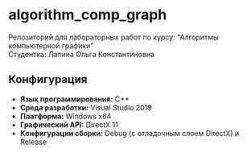# algorithm_comp_graph
Репозиторий для лабораторных работ по курсу: "Алгоритмы компьютерной графики"  
Студентка: Лапина Ольга Константиновна
## Конфигурация
- **Язык программирования:** C++
- **Среда разработки:** Visual Studio 2019
- **Платформа:** Windows x64
- **Графический API:** DirectX 11
- **Конфигурации сборки:** Debug (с отладочным слоем DirectX) и Release
